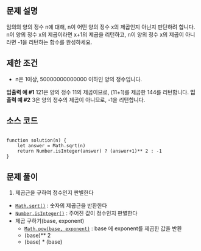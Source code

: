 ## 문제 설명

임의의 양의 정수 n에 대해, n이 어떤 양의 정수 x의 제곱인지 아닌지 판단하려 합니다.
n이 양의 정수 x의 제곱이라면 x+1의 제곱을 리턴하고, n이 양의 정수 x의 제곱이 아니라면 -1을 리턴하는 함수를 완성하세요.

## 제한 조건

- n은 1이상, 50000000000000 이하인 양의 정수입니다.

**입출력 예 #1** 121은 양의 정수 11의 제곱이므로, (11+1)를 제곱한 144를 리턴합니다.
**입출력 예 #2** 3은 양의 정수의 제곱이 아니므로, -1을 리턴합니다.

## 소스 코드

```

function solution(n) {
    let answer = Math.sqrt(n)
    return Number.isInteger(answer) ? (answer+1)** 2 : -1
}

```  

## 문제 풀이
1. 제곱근을 구하여 정수인지 판별한다
- [`Math.sqrt()`](https://developer.mozilla.org/ko/docs/Web/JavaScript/Reference/Global_Objects/Math/sqrt) : 숫자의 제곱근을 반환한다
- [`Number.isInteger()`](https://developer.mozilla.org/ko/docs/Web/JavaScript/Reference/Global_Objects/Number/isInteger) : 주어진 값이 정수인지 판별한다
- 제곱 구하기(base, exponent)
    - [`Math.pow(base, exponent)`](https://developer.mozilla.org/ko/docs/Web/JavaScript/Reference/Global_Objects/Math/pow) : base 에 exponent를 제곱한 값을 반환
    - (base)** 2
    - (base) * (base)